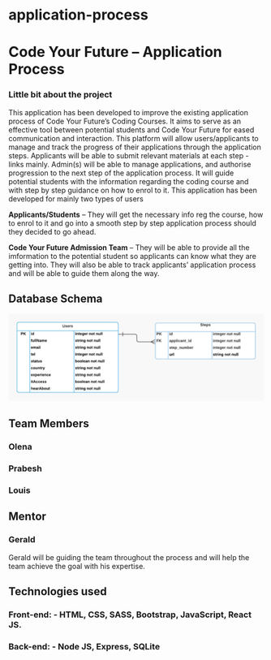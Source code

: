 # application-process
# Code Your Future – Application Process

### Little bit about the project
This application has been developed to improve the existing application process of Code Your Future’s Coding Courses.  It aims to serve as an effective tool between potential students and Code Your Future for eased communication and interaction. This platform will allow users/applicants to manage and track the progress of their applications through the application steps. Applicants will be able to submit relevant materials at each step - links mainly. 
Admin(s) will be able to manage applications, and authorise progression to the next step of the application process. 
 It will guide potential students with the information regarding the coding course and with step by step guidance on how to enrol to it. 
This application has been developed for mainly two types of users

**Applicants/Students** – They will get the necessary info reg the course, how to enrol to it and go into a smooth step by step application process should they decided to go ahead.

**Code Your Future Admission Team** – They will be able to provide all the imformation to the potential student so applicants can know what they are getting into. They will also be able to track applicants’ application process and will be able to guide them along the way.

## Database Schema

![ER diagram](./docs/Database-ERD.png)


## Team Members

###  Olena 
### Prabesh
### Louis

## Mentor

### Gerald 
Gerald will be guiding the team throughout the process and will help the team achieve the goal with his expertise.

## Technologies used
### Front-end: - HTML, CSS, SASS, Bootstrap, JavaScript, React JS. 
### Back-end: - Node JS, Express, SQLite
